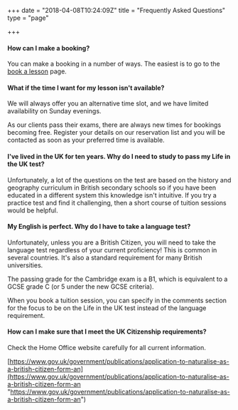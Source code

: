 +++
date = "2018-04-08T10:24:09Z"
title = "Frequently Asked Questions"
type = "page"

+++
#### How can I make a booking?

You can make a booking in a number of ways. The easiest is to go to the [book a lesson](/book) page.

#### What if the time I want for my lesson isn't available?

We will always offer you an alternative time slot, and we have limited availability on Sunday evenings.

As our clients pass their exams, there are always new times for bookings becoming free.  Register your details on our reservation list and you will be contacted as soon as your preferred time is available.

#### I've lived in the UK for ten years.  Why do I need to study to pass my Life in the UK test?

Unfortunately, a lot of the questions on the test are based on the history and geography curriculum in British secondary schools so if you have been educated in a different system this knowledge isn't intuitive.   If you try a practice test and find it challenging, then a short course of tuition sessions would be helpful.

#### My English is perfect.  Why do I have to take a language test?

Unfortunately, unless you are a British Citizen, you will need to take the language test regardless of your current proficiency!  This is common in several countries.  It's also a standard requirement for many British universities.

The passing grade for the Cambridge exam is a B1, which is equivalent to a GCSE grade C (or 5 under the new GCSE criteria).

When you book a tuition session, you can specify in the comments section for the focus to be on the Life in the UK test instead of the language requirement. 

#### How can I make sure that I meet the UK Citizenship requirements?

Check the Home Office website carefully for all current information.

[https://www.gov.uk/government/publications/application-to-naturalise-as-a-british-citizen-form-an](https://www.gov.uk/government/publications/application-to-naturalise-as-a-british-citizen-form-an "https://www.gov.uk/government/publications/application-to-naturalise-as-a-british-citizen-form-an")